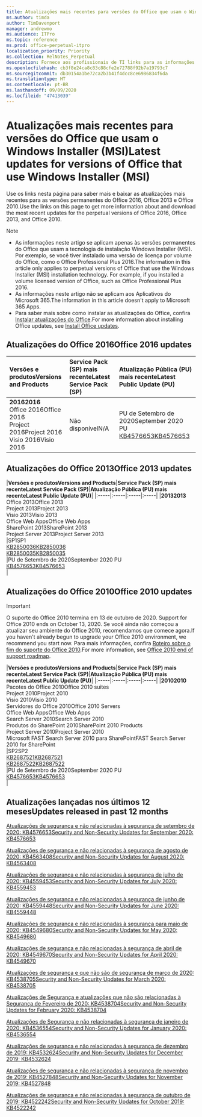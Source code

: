 ```yaml
---
title: Atualizações mais recentes para versões do Office que usam o Windows Installer (MSI)
ms.author: timda
author: TimDavenport
manager: andrewmo
ms.audience: ITPro
ms.topic: reference
ms.prod: office-perpetual-itpro
localization_priority: Priority
ms.collection: RelNotes_Perpetual
description: Fornece aos profissionais de TI links para as informações de atualização mais recentes para as versões permanentes do Office 2016, Office 2013 e Office 2010
ms.openlocfilehash: cb3f8e24ca8c83c88cfe2e72788f92b7a19793c7
ms.sourcegitcommit: db30154a1be72ca2b3b41f4dcc8ce6986834f6da
ms.translationtype: HT
ms.contentlocale: pt-BR
ms.lasthandoff: 09/09/2020
ms.locfileid: "47413039"
---
```

# <a name="latest-updates-for-versions-of-office-that-use-windows-installer-msi"></a><span data-ttu-id="1c34d-103">Atualizações mais recentes para versões do Office que usam o Windows Installer (MSI)</span><span class="sxs-lookup"><span data-stu-id="1c34d-103">Latest updates for versions of Office that use Windows Installer (MSI)</span></span>

<span data-ttu-id="1c34d-104">Use os links nesta página para saber mais e baixar as atualizações mais recentes para as versões permanentes do Office 2016, Office 2013 e Office 2010.</span><span class="sxs-lookup"><span data-stu-id="1c34d-104">Use the links on this page to get more information about and download the most recent updates for the perpetual versions of Office 2016, Office 2013, and Office 2010.</span></span>
  
 
> [!NOTE]
> - <span data-ttu-id="1c34d-p101">As informações neste artigo se aplicam apenas às versões permanentes do Office que usam a tecnologia de instalação Windows Installer (MSI). Por exemplo, se você tiver instalado uma versão de licença por volume do Office, como o Office Professional Plus 2016.</span><span class="sxs-lookup"><span data-stu-id="1c34d-p101">The information in this article only applies to perpetual versions of Office that use the Windows Installer (MSI) installation technology. For example, if you installed a volume licensed version of Office, such as Office Professional Plus 2016.</span></span>
> - <span data-ttu-id="1c34d-107">As informações neste artigo não se aplicam aos Aplicativos do Microsoft 365.</span><span class="sxs-lookup"><span data-stu-id="1c34d-107">The information in this article doesn't apply to Microsoft 365 Apps.</span></span>
> - <span data-ttu-id="1c34d-108">Para saber mais sobre como instalar as atualizações do Office, confira [Instalar atualizações do Office](https://support.office.com/article/2ab296f3-7f03-43a2-8e50-46de917611c5).</span><span class="sxs-lookup"><span data-stu-id="1c34d-108">For more information about installing Office updates, see [Install Office updates](https://support.office.com/article/2ab296f3-7f03-43a2-8e50-46de917611c5).</span></span> 


## <a name="office-2016-updates"></a><span data-ttu-id="1c34d-109">Atualizações do Office 2016</span><span class="sxs-lookup"><span data-stu-id="1c34d-109">Office 2016 updates</span></span>

|<span data-ttu-id="1c34d-110">**Versões e produtos**</span><span class="sxs-lookup"><span data-stu-id="1c34d-110">**Versions and Products**</span></span>|<span data-ttu-id="1c34d-111">**Service Pack (SP) mais recente**</span><span class="sxs-lookup"><span data-stu-id="1c34d-111">**Latest Service Pack (SP)**</span></span>|<span data-ttu-id="1c34d-112">**Atualização Pública (PU) mais recente**</span><span class="sxs-lookup"><span data-stu-id="1c34d-112">**Latest Public Update (PU)**</span></span>|
|:-----|:-----|:-----|
|<span data-ttu-id="1c34d-113">**2016**</span><span class="sxs-lookup"><span data-stu-id="1c34d-113">**2016**</span></span> <br/> <span data-ttu-id="1c34d-114">Office 2016</span><span class="sxs-lookup"><span data-stu-id="1c34d-114">Office 2016</span></span>  <br/> <span data-ttu-id="1c34d-115">Project 2016</span><span class="sxs-lookup"><span data-stu-id="1c34d-115">Project 2016</span></span>  <br/> <span data-ttu-id="1c34d-116">Visio 2016</span><span class="sxs-lookup"><span data-stu-id="1c34d-116">Visio 2016</span></span>  <br/> |<span data-ttu-id="1c34d-117">Não disponível</span><span class="sxs-lookup"><span data-stu-id="1c34d-117">N/A</span></span>  <br/> |<span data-ttu-id="1c34d-118">PU de Setembro de 2020</span><span class="sxs-lookup"><span data-stu-id="1c34d-118">September 2020 PU</span></span>  <br/> [<span data-ttu-id="1c34d-119">KB4576653</span><span class="sxs-lookup"><span data-stu-id="1c34d-119">KB4576653</span></span>](https://support.microsoft.com/help/4576653) <br/> |
   
## <a name="office-2013-updates"></a><span data-ttu-id="1c34d-120">Atualizações do Office 2013</span><span class="sxs-lookup"><span data-stu-id="1c34d-120">Office 2013 updates</span></span>

|<span data-ttu-id="1c34d-121">**Versões e produtos**</span><span class="sxs-lookup"><span data-stu-id="1c34d-121">**Versions and Products**</span></span>|<span data-ttu-id="1c34d-122">**Service Pack (SP) mais recente**</span><span class="sxs-lookup"><span data-stu-id="1c34d-122">**Latest Service Pack (SP)**</span></span>|<span data-ttu-id="1c34d-123">**Atualização Pública (PU) mais recente**</span><span class="sxs-lookup"><span data-stu-id="1c34d-123">**Latest Public Update (PU)**</span></span>|
|:-----|:-----|:-----|:-----|
|<span data-ttu-id="1c34d-124">**2013**</span><span class="sxs-lookup"><span data-stu-id="1c34d-124">**2013**</span></span> <br/> <span data-ttu-id="1c34d-125">Office 2013</span><span class="sxs-lookup"><span data-stu-id="1c34d-125">Office 2013</span></span>  <br/> <span data-ttu-id="1c34d-126">Project 2013</span><span class="sxs-lookup"><span data-stu-id="1c34d-126">Project 2013</span></span>  <br/> <span data-ttu-id="1c34d-127">Visio 2013</span><span class="sxs-lookup"><span data-stu-id="1c34d-127">Visio 2013</span></span>  <br/> <span data-ttu-id="1c34d-128">Office Web Apps</span><span class="sxs-lookup"><span data-stu-id="1c34d-128">Office Web Apps</span></span>  <br/> <span data-ttu-id="1c34d-129">SharePoint 2013</span><span class="sxs-lookup"><span data-stu-id="1c34d-129">SharePoint 2013</span></span>  <br/> <span data-ttu-id="1c34d-130">Project Server 2013</span><span class="sxs-lookup"><span data-stu-id="1c34d-130">Project Server 2013</span></span>  <br/> |<span data-ttu-id="1c34d-131">SP1</span><span class="sxs-lookup"><span data-stu-id="1c34d-131">SP1</span></span> <br/> [<span data-ttu-id="1c34d-132">KB2850036</span><span class="sxs-lookup"><span data-stu-id="1c34d-132">KB2850036</span></span>](https://support.microsoft.com/kb/2850036) <br/>[<span data-ttu-id="1c34d-133">KB2850035</span><span class="sxs-lookup"><span data-stu-id="1c34d-133">KB2850035</span></span>](https://support.microsoft.com/kb/2850035) <br/> |<span data-ttu-id="1c34d-134">PU de Setembro de 2020</span><span class="sxs-lookup"><span data-stu-id="1c34d-134">September 2020 PU</span></span>  <br/> [<span data-ttu-id="1c34d-135">KB4576653</span><span class="sxs-lookup"><span data-stu-id="1c34d-135">KB4576653</span></span>](https://support.microsoft.com/help/4576653) <br/> |
   
## <a name="office-2010-updates"></a><span data-ttu-id="1c34d-136">Atualizações do Office 2010</span><span class="sxs-lookup"><span data-stu-id="1c34d-136">Office 2010 updates</span></span>
> [!IMPORTANT]
> <span data-ttu-id="1c34d-137">O suporte do Office 2010 termina em 13 de outubro de 2020. </span><span class="sxs-lookup"><span data-stu-id="1c34d-137">Support for Office 2010 ends on October 13, 2020.</span></span> <span data-ttu-id="1c34d-138">Se você ainda não começou a atualizar seu ambiente do Office 2010, recomendamos que comece agora.</span><span class="sxs-lookup"><span data-stu-id="1c34d-138">If you haven't already begun to upgrade your Office 2010 environment, we recommend you start now.</span></span> <span data-ttu-id="1c34d-139">Para mais informações, confira [Roteiro sobre o fim do suporte do Office 2010](https://docs.microsoft.com/DeployOffice/office-2010-end-support-roadmap).</span><span class="sxs-lookup"><span data-stu-id="1c34d-139">For more information, see [Office 2010 end of support roadmap](https://docs.microsoft.com/DeployOffice/office-2010-end-support-roadmap).</span></span> 

|<span data-ttu-id="1c34d-140">**Versões e produtos**</span><span class="sxs-lookup"><span data-stu-id="1c34d-140">**Versions and Products**</span></span>|<span data-ttu-id="1c34d-141">**Service Pack (SP) mais recente**</span><span class="sxs-lookup"><span data-stu-id="1c34d-141">**Latest Service Pack (SP)**</span></span>|<span data-ttu-id="1c34d-142">**Atualização Pública (PU) mais recente**</span><span class="sxs-lookup"><span data-stu-id="1c34d-142">**Latest Public Update (PU)**</span></span>|
|:-----|:-----|:-----|:-----|
|<span data-ttu-id="1c34d-143">**2010**</span><span class="sxs-lookup"><span data-stu-id="1c34d-143">**2010**</span></span> <br/> <span data-ttu-id="1c34d-144">Pacotes do Office 2010</span><span class="sxs-lookup"><span data-stu-id="1c34d-144">Office 2010 suites</span></span>  <br/> <span data-ttu-id="1c34d-145">Project 2010</span><span class="sxs-lookup"><span data-stu-id="1c34d-145">Project 2010</span></span>  <br/> <span data-ttu-id="1c34d-146">Visio 2010</span><span class="sxs-lookup"><span data-stu-id="1c34d-146">Visio 2010</span></span>  <br/> <span data-ttu-id="1c34d-147">Servidores do Office 2010</span><span class="sxs-lookup"><span data-stu-id="1c34d-147">Office 2010 Servers</span></span>  <br/> <span data-ttu-id="1c34d-148">Office Web Apps</span><span class="sxs-lookup"><span data-stu-id="1c34d-148">Office Web Apps</span></span>  <br/> <span data-ttu-id="1c34d-149">Search Server 2010</span><span class="sxs-lookup"><span data-stu-id="1c34d-149">Search Server 2010</span></span>  <br/> <span data-ttu-id="1c34d-150">Produtos do SharePoint 2010</span><span class="sxs-lookup"><span data-stu-id="1c34d-150">SharePoint 2010 Products</span></span>  <br/> <span data-ttu-id="1c34d-151">Project Server 2010</span><span class="sxs-lookup"><span data-stu-id="1c34d-151">Project Server 2010</span></span>  <br/> <span data-ttu-id="1c34d-152">Microsoft FAST Search Server 2010 para SharePoint</span><span class="sxs-lookup"><span data-stu-id="1c34d-152">FAST Search Server 2010 for SharePoint</span></span>  <br/> |<span data-ttu-id="1c34d-153">SP2</span><span class="sxs-lookup"><span data-stu-id="1c34d-153">SP2</span></span> <br/>[<span data-ttu-id="1c34d-154">KB2687521</span><span class="sxs-lookup"><span data-stu-id="1c34d-154">KB2687521</span></span>](https://support.microsoft.com/kb/2687521) <br/> [<span data-ttu-id="1c34d-155">KB2687522</span><span class="sxs-lookup"><span data-stu-id="1c34d-155">KB2687522</span></span>](https://support.microsoft.com/kb/2687522) <br/> |<span data-ttu-id="1c34d-156">PU de Setembro de 2020</span><span class="sxs-lookup"><span data-stu-id="1c34d-156">September 2020 PU</span></span>  <br/> [<span data-ttu-id="1c34d-157">KB4576653</span><span class="sxs-lookup"><span data-stu-id="1c34d-157">KB4576653</span></span>](https://support.microsoft.com/help/4576653) <br/>|
   

   
## <a name="updates-released-in-past-12-months"></a><span data-ttu-id="1c34d-158">Atualizações lançadas nos últimos 12 meses</span><span class="sxs-lookup"><span data-stu-id="1c34d-158">Updates released in past 12 months</span></span>
[<span data-ttu-id="1c34d-159">Atualizações de segurança e não relacionadas à segurança de setembro de 2020: KB4576653</span><span class="sxs-lookup"><span data-stu-id="1c34d-159">Security and Non-Security Updates for September 2020: KB4576653</span></span>](https://support.microsoft.com/help/4576653)

[<span data-ttu-id="1c34d-160">Atualizações de segurança e não relacionadas à segurança de agosto de 2020: KB4563408</span><span class="sxs-lookup"><span data-stu-id="1c34d-160">Security and Non-Security Updates for August 2020: KB4563408</span></span>](https://support.microsoft.com/help/4563408)

[<span data-ttu-id="1c34d-161">Atualizações de segurança e não relacionadas à segurança de julho de 2020: KB4559453</span><span class="sxs-lookup"><span data-stu-id="1c34d-161">Security and Non-Security Updates for July 2020: KB4559453</span></span>](https://support.microsoft.com/help/4559453)

[<span data-ttu-id="1c34d-162">Atualizações de segurança e não relacionadas à segurança de junho de 2020: KB4559448</span><span class="sxs-lookup"><span data-stu-id="1c34d-162">Security and Non-Security Updates for June 2020: KB4559448</span></span>](https://support.microsoft.com/help/4559448)

[<span data-ttu-id="1c34d-163">Atualizações de segurança e não relacionadas à segurança para maio de 2020: KB4549680</span><span class="sxs-lookup"><span data-stu-id="1c34d-163">Security and Non-Security Updates for May 2020: KB4549680</span></span>](https://support.microsoft.com/help/4549680)

[<span data-ttu-id="1c34d-164">Atualizações de segurança e não relacionadas à segurança de abril de 2020: KB4549670</span><span class="sxs-lookup"><span data-stu-id="1c34d-164">Security and Non-Security Updates for April 2020: KB4549670</span></span>](https://support.microsoft.com/help/4549670)

[<span data-ttu-id="1c34d-165">Atualizações de segurança e que não são de segurança de março de 2020: KB4538705</span><span class="sxs-lookup"><span data-stu-id="1c34d-165">Security and Non-Security Updates for March 2020: KB4538705</span></span>](https://support.microsoft.com/help/4538705)

[<span data-ttu-id="1c34d-166">Atualizações de Segurança e atualizações que não são relacionadas à Segurança de Fevereiro de 2020: KB4538704</span><span class="sxs-lookup"><span data-stu-id="1c34d-166">Security and Non-Security Updates for February 2020: KB4538704</span></span>](https://support.microsoft.com/help/4538704)

[<span data-ttu-id="1c34d-167">Atualizações de Segurança e não relacionadas à segurança de janeiro de 2020: KB4536554</span><span class="sxs-lookup"><span data-stu-id="1c34d-167">Security and Non-Security Updates for January 2020: KB4536554</span></span>](https://support.microsoft.com/help/4536554)

[<span data-ttu-id="1c34d-168">Atualizações de segurança e não relacionadas à segurança de dezembro de 2019: KB4532624</span><span class="sxs-lookup"><span data-stu-id="1c34d-168">Security and Non-Security Updates for December 2019: KB4532624</span></span>](https://support.microsoft.com/help/4532624)

[<span data-ttu-id="1c34d-169">Atualizações de segurança e não relacionadas à segurança de novembro de 2019: KB4527848</span><span class="sxs-lookup"><span data-stu-id="1c34d-169">Security and Non-Security Updates for November 2019: KB4527848</span></span>](https://support.microsoft.com/help/4527848)

[<span data-ttu-id="1c34d-170">Atualizações de segurança e não relacionadas à segurança de outubro de 2019: KB4522242</span><span class="sxs-lookup"><span data-stu-id="1c34d-170">Security and Non-Security Updates for October 2019: KB4522242</span></span>](https://support.microsoft.com/help/4522242)





</br>